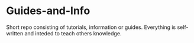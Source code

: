 # Guides-and-Info
Short repo consisting of tutorials, information or guides. Everything is self-written and inteded to teach others knowledge.
